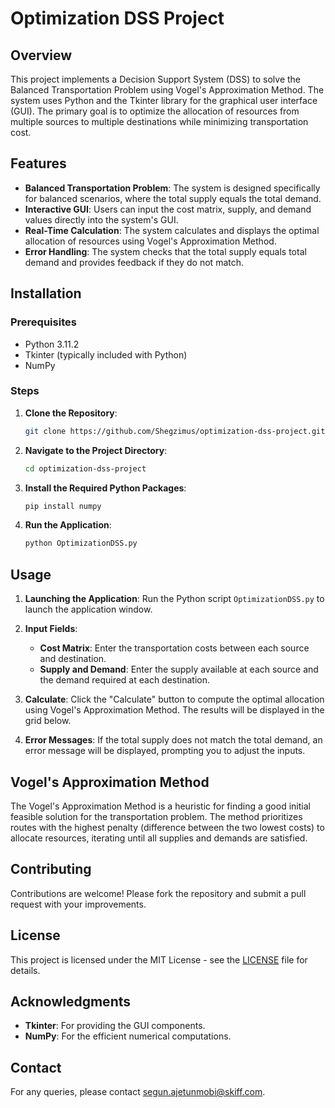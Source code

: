 # Optimization DSS Project

## Overview

This project implements a Decision Support System (DSS) to solve the Balanced Transportation Problem using Vogel's Approximation Method. The system uses Python and the Tkinter library for the graphical user interface (GUI). The primary goal is to optimize the allocation of resources from multiple sources to multiple destinations while minimizing transportation cost.

## Features

- **Balanced Transportation Problem**: The system is designed specifically for balanced scenarios, where the total supply equals the total demand.
- **Interactive GUI**: Users can input the cost matrix, supply, and demand values directly into the system's GUI.
- **Real-Time Calculation**: The system calculates and displays the optimal allocation of resources using Vogel's Approximation Method.
- **Error Handling**: The system checks that the total supply equals total demand and provides feedback if they do not match.

## Installation

### Prerequisites

- Python 3.11.2
- Tkinter (typically included with Python)
- NumPy

### Steps

1. **Clone the Repository**:
    ```sh
    git clone https://github.com/Shegzimus/optimization-dss-project.git
    ```
2. **Navigate to the Project Directory**:
    ```sh
    cd optimization-dss-project
    ```
3. **Install the Required Python Packages**:
    ```sh
    pip install numpy
    ```
4. **Run the Application**:
    ```sh
    python OptimizationDSS.py
    ```

## Usage

1. **Launching the Application**: Run the Python script `OptimizationDSS.py` to launch the application window.
   
2. **Input Fields**:
   - **Cost Matrix**: Enter the transportation costs between each source and destination.
   - **Supply and Demand**: Enter the supply available at each source and the demand required at each destination.

3. **Calculate**: Click the "Calculate" button to compute the optimal allocation using Vogel's Approximation Method. The results will be displayed in the grid below.

4. **Error Messages**: If the total supply does not match the total demand, an error message will be displayed, prompting you to adjust the inputs.

## Vogel's Approximation Method

The Vogel's Approximation Method is a heuristic for finding a good initial feasible solution for the transportation problem. The method prioritizes routes with the highest penalty (difference between the two lowest costs) to allocate resources, iterating until all supplies and demands are satisfied.

## Contributing

Contributions are welcome! Please fork the repository and submit a pull request with your improvements.

## License

This project is licensed under the MIT License - see the [LICENSE](LICENSE) file for details.

## Acknowledgments

- **Tkinter**: For providing the GUI components.
- **NumPy**: For the efficient numerical computations.

## Contact

For any queries, please contact [segun.ajetunmobi@skiff.com](mailto:segun.ajetunmobi@skiff.com).
